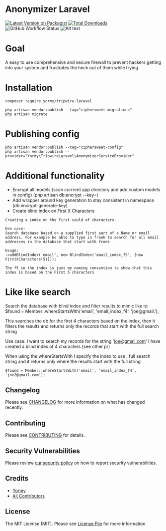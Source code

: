# Anonymizer Laravel

[![Latest Version on Packagist](https://img.shields.io/packagist/v/yormy/tripwire-laravel.svg?style=flat-square)](https://packagist.org/packages/yormy/tripwire-laravel)
[![Total Downloads](https://img.shields.io/packagist/dt/yormy/tripwire-laravel.svg?style=flat-square)](https://packagist.org/packages/yormy/tripwire-laravel)
![GitHub Workflow Status](https://img.shields.io/github/workflow/status/facade/ignition/run-php-tests?label=Tests)
![Alt text](./coverage.svg)

# Goal
A easy to use comprehensive and secure firewall to prevent hackers getting into your system and frustrates the heck out of them while trying

# Installation
```
composer require yormy/tripwire-laravel

php artisan vendor:publish --tag="ciphersweet-migrations"
php artisan migrate
```

# Publishing config
```
php artisan vendor:publish --tag="ciphersweet-config"
php artisan vendor:publish --provider="Yormy\TripwireLaravel\AnonymizerServiceProvider"
```


# Additional functionality
- Encrypt all models (scan currrent app directory and add custom models in config) (php artisan db:encrypt --key=)
- Add wrapper around key generation to stay consistent in namespace (db:encrypt-generate-key)
- Create blind index on First X Characters

```
Creating a index on the first could of characters.

Use case:
Search database based on a supplied first part of a Name or email address. For example be able to type in freek to search for all email addresses in the database that start with freek

Usage:
->addBlindIndex('email', new BlindIndex('email_index_f5', [new FirstXCharacters(5)]));

The f5 in the index is just my naming convention to show that this index is based on the First 5 characters
```

# Like like search
Search the database with blind index and filter results to mimic like
ie: $found = Member::whereStartsWith('email', 'email_index_f4', 'joe@gmail.');

This searches the db for the first 4 characters based on the index, then it filters the results and returns only the records that start with the full search string

Use case:
I want to search my records for the string 'joe@gmail.com'
I have created a blind index of 4 characters (see other pr)

When using the whereStartsWith I specify the index to use , full search string and it returns only where the results start with the full string

```
$found = Member::whereStartsWith('email', 'email_index_f4', 'joe2@gmail.com');
```




## Changelog

Please see [CHANGELOG](CHANGELOG.md) for more information on what has changed recently.

## Contributing

Please see [CONTRIBUTING](.github/CONTRIBUTING.md) for details.

## Security Vulnerabilities

Please review [our security policy](../../security/policy) on how to report security vulnerabilities.

## Credits

- [Yormy](https://gitlab.com/yormy)
- [All Contributors](../../contributors)

## License

The MIT License (MIT). Please see [License File](LICENSE.md) for more information.
